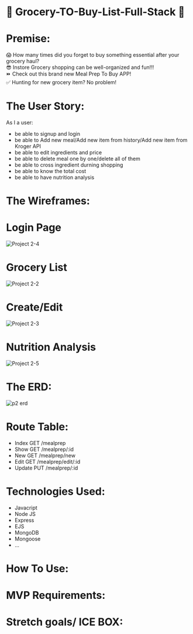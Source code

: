 # 🥨 Grocery-TO-Buy-List-Full-Stack 🥨

# Premise:

😱 How many times did you forget to buy something essential after your grocery haul?<br/>
😎 Instore Grocery shopping can be well-organized and fun!!!<br/>
⏩ Check out this brand new Meal Prep To Buy APP! <br/>
✅ Hunting for new grocery item? No problem!<br/>

# The User Story:

As I a user:

- be able to signup and login
- be able to Add new meal/Add new item from history/Add new item from Kroger API
- be able to edit ingredients and price
- be able to delete meal one by one/delete all of them
- be able to cross ingredient durning shopping
- be able to know the total cost
- be able to have nutrition analysis

# The Wireframes:

# Login Page

![Project 2-4](https://user-images.githubusercontent.com/19142112/173138472-8a885bfb-54ff-4f78-896f-8d017717c30a.jpg)

# Grocery List

![Project 2-2](https://user-images.githubusercontent.com/19142112/173138644-1f3b57b6-6e1b-481e-b316-33fd137e3140.jpg)

# Create/Edit

![Project 2-3](https://user-images.githubusercontent.com/19142112/173138603-26aa5b98-017b-4576-b7b2-d24aeebb7c36.jpg)

# Nutrition Analysis

![Project 2-5](https://user-images.githubusercontent.com/19142112/173126287-434900a8-7a07-4bca-9b31-099d6ced9eae.jpg)

# The ERD:

![p2 erd](https://user-images.githubusercontent.com/19142112/173137285-decd3556-d3ad-40eb-85a5-84e4d5ab9964.jpg)

# Route Table:

- Index GET /mealprep
- Show GET /mealprep/:id
- New GET /mealprep/new
- Edit GET /mealprep/edit/:id
- Update PUT /mealprep/:id

# Technologies Used:

- Javacript
- Node JS
- Express
- EJS
- MongoDB
- Mongoose
- ...

# How To Use:

# MVP Requirements:

# Stretch goals/ ICE BOX:
